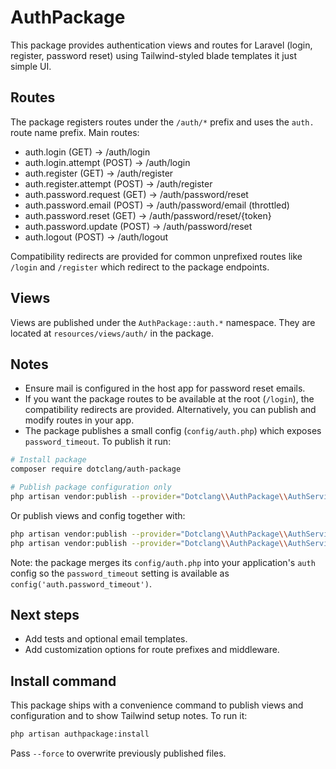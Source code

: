 # AuthPackage

This package provides authentication views and routes for Laravel (login, register, password reset) using Tailwind-styled blade templates it just simple UI.

## Routes

The package registers routes under the `/auth/*` prefix and uses the `auth.` route name prefix. Main routes:

- auth.login (GET) -> /auth/login
- auth.login.attempt (POST) -> /auth/login
- auth.register (GET) -> /auth/register
- auth.register.attempt (POST) -> /auth/register
- auth.password.request (GET) -> /auth/password/reset
- auth.password.email (POST) -> /auth/password/email (throttled)
- auth.password.reset (GET) -> /auth/password/reset/{token}
- auth.password.update (POST) -> /auth/password/reset
- auth.logout (POST) -> /auth/logout

Compatibility redirects are provided for common unprefixed routes like `/login` and `/register` which redirect to the package endpoints.

## Views

Views are published under the `AuthPackage::auth.*` namespace. They are located at `resources/views/auth/` in the package.

## Notes

- Ensure mail is configured in the host app for password reset emails.
- If you want the package routes to be available at the root (`/login`), the compatibility redirects are provided. Alternatively, you can publish and modify routes in your app.
- The package publishes a small config (`config/auth.php`) which exposes `password_timeout`. To publish it run:

```bash
# Install package
composer require dotclang/auth-package
```

```bash
# Publish package configuration only
php artisan vendor:publish --provider="Dotclang\\AuthPackage\\AuthServiceProvider" --tag="auth-config"
```

Or publish views and config together with:

```bash
php artisan vendor:publish --provider="Dotclang\\AuthPackage\\AuthServiceProvider" --tag="views"
php artisan vendor:publish --provider="Dotclang\\AuthPackage\\AuthServiceProvider" --tag="auth-config"
```

Note: the package merges its `config/auth.php` into your application's `auth` config so the `password_timeout` setting is available as `config('auth.password_timeout')`.

## Next steps

- Add tests and optional email templates.
- Add customization options for route prefixes and middleware.

## Install command

This package ships with a convenience command to publish views and configuration and to show Tailwind setup notes. To run it:

```bash
php artisan authpackage:install
```

Pass `--force` to overwrite previously published files.
